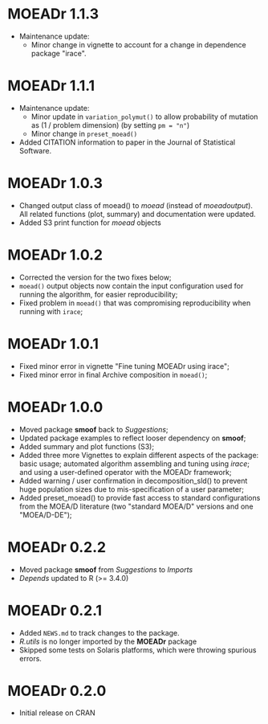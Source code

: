# MOEADr 1.1.3
* Maintenance update: 
  * Minor change in vignette to account for a change in dependence package "irace".

# MOEADr 1.1.1
* Maintenance update: 
  * Minor update in `variation_polymut()` to allow probability of mutation as 
  (1 / problem dimension) (by setting `pm = "n"`)
  * Minor change in `preset_moead()`
* Added CITATION information to paper in the Journal of Statistical Software. 



# MOEADr 1.0.3
* Changed output class of moead() to _moead_ (instead of _moeadoutput_). All 
  related functions (plot, summary) and documentation were updated.
* Added S3 print function for _moead_ objects

# MOEADr 1.0.2
* Corrected the version for the two fixes below;
* `moead()` output objects now contain the input configuration used 
  for running the algorithm, for easier reproducibility;
* Fixed problem in `moead()` that was compromising reproducibility when running
  with `irace`;
  
# MOEADr 1.0.1 
* Fixed minor error in vignette "Fine tuning MOEADr using irace";
* Fixed minor error in final Archive composition in `moead()`;

# MOEADr 1.0.0  
* Moved package **smoof** back to _Suggestions_;
* Updated package examples to reflect looser dependency on **smoof**;
* Added summary and plot functions (S3);
* Added three more Vignettes to explain different aspects of the package: basic 
  usage; automated algorithm assembling and tuning using _irace_; and using a 
  user-defined operator with the MOEADr framework;
* Added warning / user confirmation in decomposition_sld() to prevent huge 
  population sizes due to mis-specification of a user parameter;
* Added preset_moead() to provide fast access to standard configurations from 
  the MOEA/D literature (two "standard MOEA/D" versions and one "MOEA/D-DE");


# MOEADr 0.2.2  
* Moved package **smoof** from _Suggestions_ to _Imports_
* _Depends_ updated to R (>= 3.4.0)


# MOEADr 0.2.1  
* Added `NEWS.md` to track changes to the package.
* _R.utils_ is no longer imported by the **MOEADr** package
* Skipped some tests on Solaris platforms, which were throwing spurious errors.


# MOEADr 0.2.0
* Initial release on CRAN
